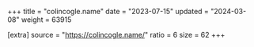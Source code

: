 +++
title = "colincogle.name"
date = "2023-07-15"
updated = "2024-03-08"
weight = 63915

[extra]
source = "https://colincogle.name/"
ratio = 6
size = 62
+++
